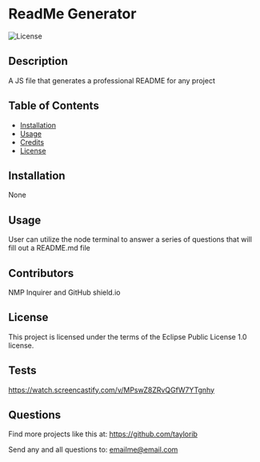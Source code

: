 # ReadMe Generator

![License](https://img.shields.io/badge/License-EPL_1.0-blue.svg)

## Description

A JS file that generates a professional README for any project

## Table of Contents

- [Installation](#installation)
- [Usage](#usage)
- [Credits](#credits)
- [License](#license)

## Installation

None

## Usage

User can utilize the node terminal to answer a series of questions that will fill out a README.md file

## Contributors

NMP Inquirer and GitHub shield.io

## License

This project is licensed under the terms of the Eclipse Public License 1.0 license.

## Tests

https://watch.screencastify.com/v/MPswZ8ZRvQGfW7YTgnhy

## Questions 

Find more projects like this at: https://github.com/taylorib

Send any and all questions to: emailme@email.com
    
